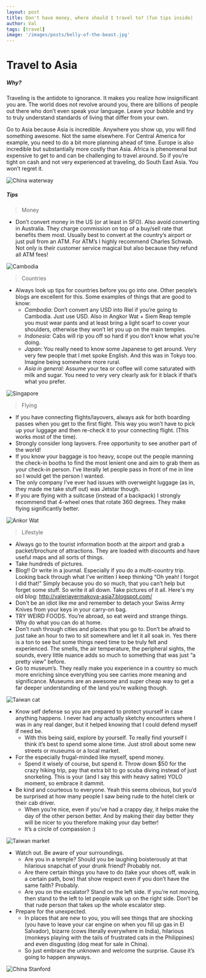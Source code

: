 ```yaml
---
layout: post
title: Don't have money, where should I travel to? (fun tips inside)
author: Val
tags: [travel]
image: '/images/posts/belly-of-the-beast.jpg'
---
```


# Travel to Asia

##### Why?

Traveling is the antidote to ignorance. It makes you realize how insignificant you are. The world does not revolve around you, there are billions of people out there who don’t even speak your language. Leave your bubble and try to truly understand standards of living that differ from your own.

Go to Asia because Asia is incredible. Anywhere you show up, you will find something awesome. Not the same elsewhere. For Central America for example, you need to do a bit more planning ahead of time. Europe is also incredible but substantially more costly than Asia. Africa is phenomenal but expensive to get to and can be challenging to travel around. So if you’re tight on cash and not very experienced at traveling, do South East Asia. You won’t regret it.

![China waterway](/images/posts/china-water.jpg)

##### Tips

> Money

* Don’t convert money in the US (or at least in SFO). Also avoid converting in Australia. They charge commission on top of a buy/sell rate that benefits them most. Usually best to convert at the country’s airport or just pull from an ATM. For ATM’s I highly recommend Charles Schwab. Not only is their customer service magical but also because they refund all ATM fees!

![Cambodia](/images/posts/cambodia-thinking.jpg)

> Countries

* Always look up tips for countries before you go into one. Other people’s blogs are excellent for this. Some examples of things that are good to know:
    * *Cambodia:* Don’t convert any USD into Riel if you’re going to Cambodia. Just use USD. Also in Angkor Wat + Siem Reap temple you must wear pants and at least bring a light scarf to cover your shoulders, otherwise they won’t let you up on the main temples.
    * *Indonesia:* Cabs will rip you off so hard if you don’t know what you’re doing.
    * *Japan*: You really need to know some Japanese to get around. Very very few people that I met spoke English. And this was in Tokyo too. Imagine being somewhere more rural.
    * *Asia in general:* Assume your tea or coffee will come saturated with milk and sugar. You need to very very clearly ask for it black if that’s what you prefer.

![Singapore](/images/posts/singapore-skyline.jpg)

> Flying

* If you have connecting flights/layovers, always ask for both boarding passes when you get to the first flight. This way you won’t have to pick up your luggage and then re-check it to your connecting flight. (This works most of the time).
* Strongly consider long layovers. Free opportunity to see another part of the world!
* If you know your baggage is too heavy, scope out the people manning the check-in booths to find the most lenient one and aim to grab them as your check-in person. I’ve literally let people pass in front of me in line so I would get the person I wanted.
* The only company I’ve ever had issues with overweight luggage (as in, they made me take stuff out) was Jetstar though.
* If you are flying with a suitcase (instead of a backpack) I strongly recommend that 4-wheel ones that rotate 360 degrees. They make flying significantly better.

![Ankor Wat](/images/posts/cambodia.jpg)

> Lifestyle

* Always go to the tourist information booth at the airport and grab a packet/brochure of attractions. They are loaded with discounts and have useful maps and all sorts of things.
* Take hundreds of pictures.
* Blog!! Or write in a journal. Especially if you do a multi-country trip. Looking back through what I’ve written I keep thinking “Oh yeah! I forgot I did that!” Simply because you do so much, that you can’t help but forget some stuff. So write it all down. Take pictures of it all. Here's my old blog: http://valeriayermakova-asia7.blogspot.com/
* Don't be an idiot like me and remember to detach your Swiss Army Knives from your keys in your carry-on bag.
* TRY WEIRD FOODS. You’re abroad, so eat weird and strange things. Why do what you can do at home.
* Don’t rush through cities and places that you go to. Don’t be afraid to just take an hour to two to sit somewhere and let it all soak in. Yes there is a ton to see but some things need time to be truly felt and experienced. The smells, the air temperature, the peripheral sights, the sounds, every little nuance adds so much to something that was just “a pretty view” before.
* Go to museum’s. They really make you experience in a country so much more enriching since everything you see carries more meaning and significance. Museums are an awesome and super cheap way to get a far deeper understanding of the land you’re walking though.

![Taiwan cat](/images/posts/cat-scooter.jpg)

* Know self defense so you are prepared to protect yourself in case anything happens. I never had any actually sketchy encounters where I was in any real danger, but it helped knowing that I could defend myself if need be.
    * With this being said, explore by yourself. To really find yourself I think it’s best to spend some alone time. Just stroll about some new streets or museums or a local market.
* For the especially frugal-minded like myself, spend money.
    * Spend it wisely of course, but spend it. Throw down $50 for the crazy hiking trip, pay that extra bit to go scuba diving instead of just snorkeling. This is your (and I say this with heavy satire) YOLO moment, so embrace it dammit.
* Be kind and courteous to everyone. Yeah this seems obvious, but you’d be surprised at how many people I saw being rude to the hotel clerk or their cab driver.
    * When you’re nice, even if you’ve had a crappy day, it helps make the day of the other person better. And by making their day better they will be nicer to you therefore making your day better!
    * It’s a circle of compassion :)

![Taiwan market](/images/posts/taiwan-market.jpg)

* Watch out. Be aware of your surroundings.
    * Are you in a temple? Should you be laughing boisterously at that hilarious snapchat of your drunk friend? Probably not.
    * Are there certain things you have to do (take your shoes off, walk in a certain path, bow) that show respect even if you don’t have the same faith? Probably.
    * Are you on the escalator? Stand on the left side. If you’re not moving, then stand to the left to let people walk up on the right side. Don’t be that rude person that takes up the whole escalator step.
* Prepare for the unexpected.
    * In places that are new to you, you will see things that are shocking (you have to leave your car engine on when you fill up gas in El Salvador), bizarre (cows literally everywhere in India), hilarious (monkeys playing with the tails of frustrated cats in the Philippines) and even disgusting (dog meat for sale in China).
    * So just embrace the unknown and welcome the surprise. Cause it’s going to happen anyways.


![China Stanford](/images/posts/stanford-china.jpg)